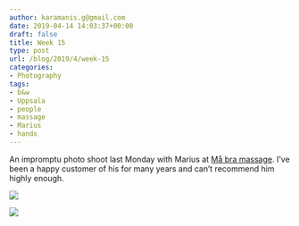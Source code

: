 ```yaml
---
author: karamanis.g@gmail.com
date: 2019-04-14 14:03:37+00:00
draft: false
title: Week 15
type: post
url: /blog/2019/4/week-15
categories:
- Photography
tags:
- b&w
- Uppsala
- people
- massage
- Marius
- hands
---
```


An impromptu photo shoot last Monday with Marius at [Må bra massage](http://www.måbramassage.se). I’ve been a happy customer of his for many years and can’t recommend him highly enough.



  
   ![](http://static1.squarespace.com/static/4f3f61bae4b063b909445965/5cb2eed6e4966b391d91cc0b/5cb2eed89b747a58e8a81c8b/1555230425077//img)

  

  
   ![](http://static1.squarespace.com/static/4f3f61bae4b063b909445965/5cb2eed6e4966b391d91cc0b/5cb2eed80d929797d53787e4/1555230425240//img)

  


